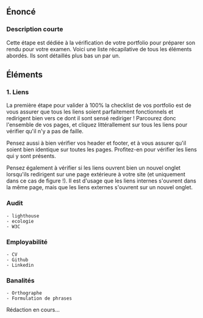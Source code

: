 ## Énoncé

### Description courte

Cette étape est dédiée à la vérification de votre portfolio pour préparer son rendu pour votre examen. Voici une liste récapilative de tous les éléments abordés. Ils sont détaillés plus bas un par un.

## Éléments

### 1. Liens

La première étape pour valider à 100% la checklist de vos portfolio est de vous assurer que tous les liens soient parfaitement fonctionnels et redirigent bien vers ce dont il sont sensé rediriger ! Parcourez donc l'ensemble de vos pages, et cliquez littérallement sur tous les liens pour vérifier qu'il n'y a pas de faille.

Pensez aussi à bien vérifier vos header et footer, et à vous assurer qu'il soient bien identique sur toutes les pages. Profitez-en pour vérifier les liens qui y sont présents.

Pensez également à vérifier si les liens ouvrent bien un nouvel onglet lorsqu'ils redirigent sur une page extérieure à votre site (et uniquement dans ce cas de figure !). Il est d'usage que les liens internes s'ouvrent dans la même page, mais que les liens externes s'ouvrent sur un nouvel onglet.

### Audit
    - lighthouse
    - ecologie
    - W3C

### Employabilité
    - CV
    - Github
    - Linkedin

### Banalités
    - Orthographe
    - Formulation de phrases




Rédaction en cours...